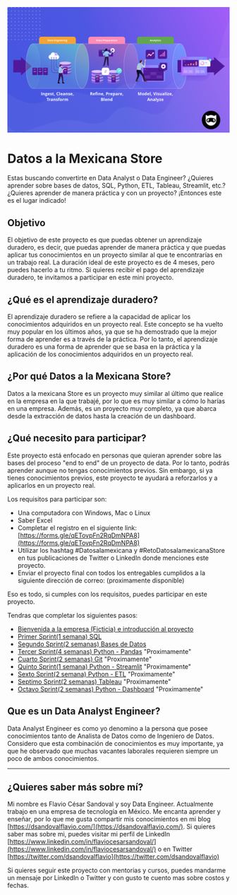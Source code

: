 ![Head](Img/Datapipeline.png)

# Datos a la Mexicana Store

Estas buscando convertirte en Data Analyst o Data Engineer? ¿Quieres aprender sobre bases de datos, SQL, Python, ETL, Tableau, Streamlit, etc.? ¿Quieres aprender de manera práctica y con un proyecto? ¡Entonces este es el lugar indicado!

## Objetivo

El objetivo de este proyecto es que puedas obtener un aprendizaje duradero, es decir, que puedas aprender de manera práctica y que puedas aplicar tus conocimientos en un proyecto similar al que te encontrarías en un trabajo real. La duración ideal de este proyecto es de 4 meses, pero puedes hacerlo a tu ritmo. Si quieres recibir el pago del aprendizaje duradero, te invitamos a participar en este mini proyecto.

## ¿Qué es el aprendizaje duradero?

El aprendizaje duradero se refiere a la capacidad de aplicar los conocimientos adquiridos en un proyecto real. Este concepto se ha vuelto muy popular en los últimos años, ya que se ha demostrado que la mejor forma de aprender es a través de la práctica. Por lo tanto, el aprendizaje duradero es una forma de aprender que se basa en la práctica y la aplicación de los conocimientos adquiridos en un proyecto real.

## ¿Por qué Datos a la Mexicana Store?

Datos a la mexicana Store es un proyecto muy similar al último que realice en la empresa en la que trabajé, por lo que es muy similar a cómo lo harías en una empresa. Además, es un proyecto muy completo, ya que abarca desde la extracción de datos hasta la creación de un dashboard.

## ¿Qué necesito para participar?

Este proyecto está enfocado en personas que quieran aprender sobre las bases del proceso "end to end" de un proyecto de data. Por lo tanto, podrás aprender aunque no tengas conocimientos previos. Sin embargo, si ya tienes conocimientos previos, este proyecto te ayudará a reforzarlos y a aplicarlos en un proyecto real.

Los requisitos para participar son:

- Una computadora con Windows, Mac o Linux
- Saber Excel
- Completar el registro en el siguiente link: [https://forms.gle/qETovpFn2RqDmNPA8](https://forms.gle/qETovpFn2RqDmNPA8)
- Utilizar los hashtag #Datosalamexicana y #RetoDatosalamexicanaStore en tus publicaciones de Twitter o LinkedIn donde menciones este proyecto.
- Enviar el proyecto final con todos los entregables cumplidos a la siguiente dirección de correo: (proximamente disponible)

Eso es todo, si cumples con los requisitos, puedes participar en este proyecto.

Tendras que completar los siguientes pasos:

- [Bienvenida a la empresa (Ficticia) e introducción al proyecto](Bienvenida-Introduccion.md)
- [Primer Sprint(1 semana) SQL](/Primer-Sprint/Primer-Sprint.md)
- [Segundo Sprint(2 semanas) Bases de Datos](/Segundo-Sprint/Segundo-Sprint.md)
- [Tercer Sprint(4 semanas) Python - Pandas](Tercer-Sprint.md) "Proximamente"
- [Cuarto Sprint(2 semanas) Git](Cuarto-Sprint.md) "Proximamente"
- [Quinto Sprint(1 semana) Python - Streamlit](Quinto-Sprint.md) "Proximamente"
- [Sexto Sprint(2 semana) Python - ETL](Sexto-Sprint.md) "Proximamente"
- [Septimo Sprint(2 semanas) Tableau](Septimo-Sprint.md) "Proximamente"
- [Octavo Sprint(2 semanas) Python - Dashboard](Octavo-Sprint.md) "Proximamente"

## Que es un Data Analyst Engineer?

Data Analyst Engineer es como yo denomino a la persona que posee conocimientos tanto de Analista de Datos como de Ingeniero de Datos. Considero que esta combinación de conocimientos es muy importante, ya que he observado que muchas vacantes laborales requieren siempre un poco de ambos conocimientos.

---

## ¿Quieres saber más sobre mí?

Mi nombre es Flavio César Sandoval y soy Data Engineer. Actualmente trabajo en una empresa de tecnología en México. Me encanta aprender y enseñar, por lo que me gusta compartir mis conocimientos en mi blog [https://dsandovalflavio.com/](https://dsandovalflavio.com/). Si quieres saber mas sobre mi, puedes visitar mi perfil de LinkedIn [https://www.linkedin.com/in/flaviocesarsandoval/](https://www.linkedin.com/in/flaviocesarsandoval/) o en Twitter [https://twitter.com/dsandovalflavio](https://twitter.com/dsandovalflavio)

Si quieres seguir este proyecto con mentorias y cursos, puedes mandarme un mensaje por LinkedIn o Twitter y con gusto te cuento mas sobre costos y fechas.
